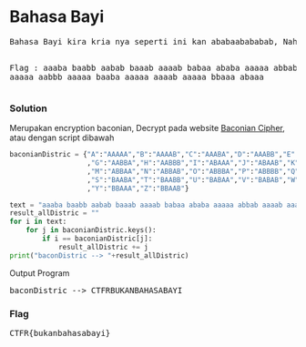 <h1><b>Bahasa Bayi</b></h1>
<pre>
Bahasa Bayi kira kria nya seperti ini kan ababaabababab, Nah jika sudah tau coba translate Bahasa Bayi yang satu ini

Flag : aaaba baabb aabab baaab aaaab babaa ababa aaaaa abbab aaaab aaaaa aabbb aaaaa baaba aaaaa aaaab aaaaa bbaaa abaaa
</pre>
<h3><b>Solution</b></h3>
<p>Merupakan encryption baconian, Decrypt pada website <a href='http://rumkin.com/tools/cipher/baconian.php'>Baconian Cipher</a>, atau dengan script dibawah</p>

```python
baconianDistric = {"A":"AAAAA","B":"AAAAB","C":"AAABA","D":"AAABB","E":"AABAA","F":"AABAB"
                   ,"G":"AABBA","H":"AABBB","I":"ABAAA","J":"ABAAB","K":"ABABA","L":"ABABB"
                   ,"M":"ABBAA","N":"ABBAB","O":"ABBBA","P":"ABBBB","Q":"BAAAA","R":"BAAAB"
                   ,"S":"BAABA","T":"BAABB","U":"BABAA","V":"BABAB","W":"BABBA","X":"BABBB"
                   ,"Y":"BBAAA","Z":"BBAAB"}

text = "aaaba baabb aabab baaab aaaab babaa ababa aaaaa abbab aaaab aaaaa aabbb aaaaa baaba aaaaa aaaab aaaaa bbaaa abaaa".upper().split(' ')
result_allDistric = ""
for i in text:
    for j in baconianDistric.keys():
        if i == baconianDistric[j]:
            result_allDistric += j
print("baconDistric --> "+result_allDistric)

```
<p>Output Program</p>
<pre>
baconDistric --> CTFRBUKANBAHASABAYI
</pre>
<h3><b>Flag</b></h3>
<pre>
CTFR{bukanbahasabayi}
</pre>
